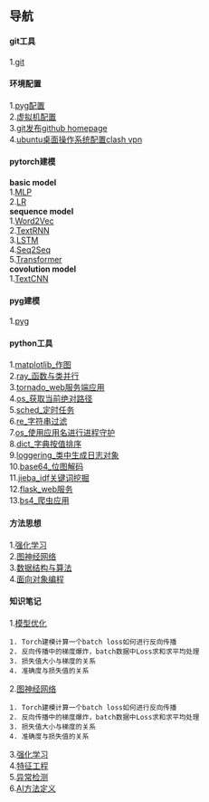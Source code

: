 ## 导航

#### git工具
1.[git](https://github.com/AutoMachine0/Toolkit/blob/main/git%E5%B7%A5%E5%85%B7/git.ipynb)

#### 环境配置
1.[pyg配置](https://github.com/AutoMachine0/Toolkit/blob/main/%E7%8E%AF%E5%A2%83%E9%85%8D%E7%BD%AE/pyg%E9%85%8D%E7%BD%AE.ipynb)<br>
2.[虚拟机配置](https://github.com/AutoMachine0/Toolkit/blob/main/%E7%8E%AF%E5%A2%83%E9%85%8D%E7%BD%AE/ubuntu%E8%99%9A%E6%8B%9F%E6%9C%BA%E9%85%8D%E7%BD%AE.ipynb)<br>
3.[git发布github homepage](https://github.com/AutoMachine0/Toolkit/blob/main/%E7%8E%AF%E5%A2%83%E9%85%8D%E7%BD%AE/git%E5%8F%91%E5%B8%83home%20page.ipynb)<br>
4.[ubuntu桌面操作系统配置clash vpn](https://github.com/AutoMachine0/Toolkit/blob/main/%E7%8E%AF%E5%A2%83%E9%85%8D%E7%BD%AE/ubuntu%E6%A1%8C%E9%9D%A2%E6%93%8D%E4%BD%9C%E7%B3%BB%E7%BB%9F%E9%85%8D%E7%BD%AEclash%20vpn.ipynb)

#### pytorch建模
**basic model**<br>
1.[MLP](https://github.com/AutoMachine0/Toolkit/blob/main/torch%E5%BB%BA%E6%A8%A1/MLP/mlp.ipynb)<br>
2.[LR](https://github.com/AutoMachine0/Toolkit/blob/main/torch%E5%BB%BA%E6%A8%A1/LR/logistic_regression.ipynb)<br>
**sequence model**<br>
1.[Word2Vec](https://github.com/AutoMachine0/Toolkit/blob/main/torch%E5%BB%BA%E6%A8%A1/Word2Vec/nnlm_word2vec(CBOW).ipynb)<br>
2.[TextRNN](https://github.com/AutoMachine0/Toolkit/blob/main/torch%E5%BB%BA%E6%A8%A1/TextRNN/textrnn.ipynb)<br>
3.[LSTM](https://github.com/AutoMachine0/Toolkit/tree/main/torch%E5%BB%BA%E6%A8%A1/LSTM)<br>
4.[Seq2Seq](https://github.com/AutoMachine0/Toolkit/blob/main/torch%E5%BB%BA%E6%A8%A1/Seq2Seq/seq2seq.ipynb)<br>
5.[Transformer](https://github.com/AutoMachine0/Toolkit/blob/main/torch%E5%BB%BA%E6%A8%A1/Transformer/transformer.ipynb)<br>
**covolution model**<br>
1.[TextCNN](https://github.com/AutoMachine0/Toolkit/blob/main/torch%E5%BB%BA%E6%A8%A1/TextCNN/textcnn.ipynb)

#### pyg建模
1.[pyg](https://github.com/AutoMachine0/Toolkit/blob/main/pyg%E5%BB%BA%E6%A8%A1/pyg.ipynb)

#### python工具
1.[matplotlib_作图](https://github.com/AutoMachine0/Toolkit/blob/main/python%E5%B7%A5%E5%85%B7/matplotlib_%E4%BD%9C%E5%9B%BE.ipynb)<br>
2.[ray_函数与类并行](https://github.com/AutoMachine0/Toolkit/blob/main/python%E5%B7%A5%E5%85%B7/ray_%E5%87%BD%E6%95%B0%E4%B8%8E%E7%B1%BB%E5%B9%B6%E8%A1%8C.ipynb)<br>
3.[tornado_web服务端应用](https://github.com/AutoMachine0/Toolkit/blob/main/python%E5%B7%A5%E5%85%B7/tornado_web%E6%9C%8D%E5%8A%A1%E7%AB%AF%E5%BA%94%E7%94%A8.ipynb)<br>
4.[os_获取当前绝对路径](https://github.com/AutoMachine0/Toolkit/blob/main/python%E5%B7%A5%E5%85%B7/os_%E8%8E%B7%E5%8F%96%E5%BD%93%E5%89%8D%E7%BB%9D%E5%AF%B9%E8%B7%AF%E5%BE%84.ipynb)<br>
5.[sched_定时任务](https://github.com/AutoMachine0/Toolkit/blob/main/python%E5%B7%A5%E5%85%B7/sched_%E5%AE%9A%E6%97%B6%E4%BB%BB%E5%8A%A1.ipynb)<br>
6.[re_字符串过滤](https://github.com/AutoMachine0/Toolkit/blob/main/python%E5%B7%A5%E5%85%B7/re_%E5%AD%97%E7%AC%A6%E4%B8%B2%E8%BF%87%E6%BB%A4.ipynb)<br>
7.[os_使用应用名进行进程守护](https://github.com/AutoMachine0/Toolkit/blob/main/python%E5%B7%A5%E5%85%B7/os_%E4%BD%BF%E7%94%A8%E5%BA%94%E7%94%A8%E5%90%8D%E8%BF%9B%E8%A1%8C%E8%BF%9B%E7%A8%8B%E5%AE%88%E6%8A%A4.ipynb)<br>
8.[dict_字典按值排序](https://github.com/AutoMachine0/Toolkit/blob/main/python%E5%B7%A5%E5%85%B7/dict_%E5%AD%97%E5%85%B8%E6%8C%89%E5%80%BC%E6%8E%92%E5%BA%8F.ipynb)<br>
9.[loggering_类中生成日志对象](https://github.com/AutoMachine0/Toolkit/blob/main/python%E5%B7%A5%E5%85%B7/loggering_%E7%B1%BB%E4%B8%AD%E7%94%9F%E6%88%90%E6%97%A5%E5%BF%97%E5%AF%B9%E8%B1%A1.ipynb)<br>
10.[base64_位图解码](https://github.com/AutoMachine0/Toolkit/blob/main/python%E5%B7%A5%E5%85%B7/base64_%E4%BD%8D%E5%9B%BE%E8%A7%A3%E7%A0%81.ipynb)<br>
11.[jieba_idf关键词挖掘](https://github.com/AutoMachine0/Toolkit/blob/main/python%E5%B7%A5%E5%85%B7/jieba_idf%E5%85%B3%E9%94%AE%E8%AF%8D%E6%8C%96%E6%8E%98.ipynb)<br>
12.[flask_web服务](https://github.com/AutoMachine0/Toolkit/tree/main/python%E5%B7%A5%E5%85%B7/flask_web%E6%9C%8D%E5%8A%A1)<br>
13.[bs4_爬虫应用](https://github.com/AutoMachine0/Toolkit/tree/main/python%E5%B7%A5%E5%85%B7/bs4_%E7%88%AC%E8%99%AB%E5%BA%94%E7%94%A8)<br>

#### 方法思想
1.[强化学习](https://github.com/AutoMachine0/Toolkit/tree/main/%E6%96%B9%E6%B3%95%E6%80%9D%E6%83%B3/%E5%BC%BA%E5%8C%96%E5%AD%A6%E4%B9%A0)<br>
2.[图神经网络](https://github.com/AutoMachine0/Toolkit/tree/main/%E6%96%B9%E6%B3%95%E6%80%9D%E6%83%B3/%E5%9B%BE%E7%A5%9E%E7%BB%8F%E7%BD%91%E7%BB%9C)<br>
3.[数据结构与算法](https://github.com/AutoMachine0/Toolkit/tree/main/%E6%96%B9%E6%B3%95%E6%80%9D%E6%83%B3/%E6%95%B0%E6%8D%AE%E7%BB%93%E6%9E%84%E4%B8%8E%E7%AE%97%E6%B3%95)<br>
4.[面向对象编程](https://github.com/AutoMachine0/Toolkit/blob/main/%E6%96%B9%E6%B3%95%E6%80%9D%E6%83%B3/%E9%9D%A2%E5%90%91%E5%AF%B9%E8%B1%A1%E7%BC%96%E7%A8%8B.ipynb)

#### 知识笔记
1.[模型优化](https://github.com/AutoMachine0/Toolkit/tree/main/%E6%96%B9%E6%B3%95%E6%80%9D%E6%83%B3/%E5%BC%BA%E5%8C%96%E5%AD%A6%E4%B9%A0)<br>
    
	1. Torch建模计算一个batch loss如何进行反向传播
	2. 反向传播中的梯度爆炸，batch数据中Loss求和求平均处理
	3. 损失值大小与梯度的关系
	4. 准确度与损失值的关系
2.[图神经网络](https://github.com/AutoMachine0/Toolkit/tree/main/%E6%96%B9%E6%B3%95%E6%80%9D%E6%83%B3/%E5%9B%BE%E7%A5%9E%E7%BB%8F%E7%BD%91%E7%BB%9C)<br>

	1. Torch建模计算一个batch loss如何进行反向传播
	2. 反向传播中的梯度爆炸，batch数据中Loss求和求平均处理
	3. 损失值大小与梯度的关系
	4. 准确度与损失值的关系
3.[强化学习](https://github.com/AutoMachine0/Toolkit/tree/main/%E6%96%B9%E6%B3%95%E6%80%9D%E6%83%B3/%E6%95%B0%E6%8D%AE%E7%BB%93%E6%9E%84%E4%B8%8E%E7%AE%97%E6%B3%95)<br>
4.[特征工程](https://github.com/AutoMachine0/Toolkit/blob/main/%E6%96%B9%E6%B3%95%E6%80%9D%E6%83%B3/%E9%9D%A2%E5%90%91%E5%AF%B9%E8%B1%A1%E7%BC%96%E7%A8%8B.ipynb)<br>
5.[异常检测](https://github.com/AutoMachine0/Toolkit/blob/main/%E6%96%B9%E6%B3%95%E6%80%9D%E6%83%B3/%E9%9D%A2%E5%90%91%E5%AF%B9%E8%B1%A1%E7%BC%96%E7%A8%8B.ipynb)<br>
6.[AI方法定义](https://github.com/AutoMachine0/Toolkit/blob/main/%E6%96%B9%E6%B3%95%E6%80%9D%E6%83%B3/%E9%9D%A2%E5%90%91%E5%AF%B9%E8%B1%A1%E7%BC%96%E7%A8%8B.ipynb)
